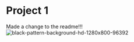 # Project 1

Made a change to the readme!!!
![black-pattern-background-hd-1280x800-96392](https://user-images.githubusercontent.com/87035690/135363778-6daaa32c-2981-4bb0-bfe6-5ad05e6b77aa.jpeg)
